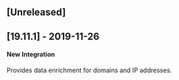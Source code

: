 ## [Unreleased]


## [19.11.1] - 2019-11-26
#### New Integration
Provides data enrichment for domains and IP addresses.